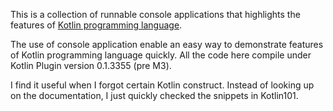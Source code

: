 This is a collection of runnable console applications that highlights the features of [Kotlin programming language](http://confluence.jetbrains.net/display/Kotlin/Welcome).

The use of console application enable an easy way to demonstrate features of Kotlin programming language quickly.
All the code here compile under Kotlin Plugin version 0.1.3355 (pre M3).

I find it useful when I forgot certain Kotlin construct. Instead of looking up on the documentation, I just quickly checked the snippets in Kotlin101.